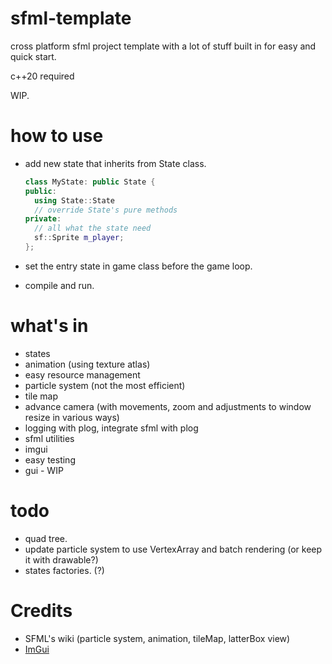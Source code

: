 # sfml-template

cross platform sfml project template with a lot of stuff built in for easy and quick start.

c++20 required 

WIP.

# how to use

- add new state that inherits from State class.
  
  ```cpp
  class MyState: public State {
  public:
    using State::State
    // override State's pure methods
  private:
    // all what the state need
    sf::Sprite m_player;
  };
  ```
- set the entry state in game class before the game loop.
- compile and run.

# what's in

- states
- animation (using texture atlas)
- easy resource management
- particle system (not the most efficient)
- tile map
- advance camera (with movements, zoom and adjustments to window resize in various ways)
- logging with plog, integrate sfml with plog
- sfml utilities
- imgui
- easy testing
- gui - WIP

# todo

- quad tree.
- update particle system to use VertexArray and batch rendering (or keep it with drawable?)
- states factories. (?)

# Credits

- SFML's wiki (particle system, animation, tileMap, latterBox view)
- [ImGui](https://github.com/ocornut/imgui)
